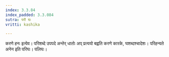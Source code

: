 ```yaml
---
index: 3.3.84
index_padded: 3.3.084
sutra: परौ घः
vritti: kashika

---
```

करणे हनः इत्येव। परिशब्दे उपपदे अन्तेर् धातोः अप् प्रत्ययो बह्वति करणे कारके, घशब्दश्चादेशः। परिहन्यते अनेन इति परिघः। पलिघः।